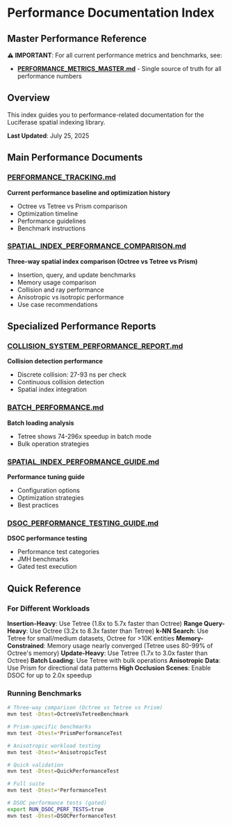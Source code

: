 # Performance Documentation Index

## Master Performance Reference

**⚠️ IMPORTANT**: For all current performance metrics and benchmarks, see:
- **[PERFORMANCE_METRICS_MASTER.md](PERFORMANCE_METRICS_MASTER.md)** - Single source of truth for all performance numbers

## Overview

This index guides you to performance-related documentation for the Luciferase spatial indexing library.

**Last Updated**: July 25, 2025

## Main Performance Documents

### [PERFORMANCE_TRACKING.md](./PERFORMANCE_TRACKING.md)

**Current performance baseline and optimization history**

- Octree vs Tetree vs Prism comparison
- Optimization timeline
- Performance guidelines
- Benchmark instructions

### [SPATIAL_INDEX_PERFORMANCE_COMPARISON.md](SPATIAL_INDEX_PERFORMANCE_COMPARISON.md)

**Three-way spatial index comparison (Octree vs Tetree vs Prism)**

- Insertion, query, and update benchmarks
- Memory usage comparison
- Collision and ray performance
- Anisotropic vs isotropic performance
- Use case recommendations

## Specialized Performance Reports

### [COLLISION_SYSTEM_PERFORMANCE_REPORT.md](COLLISION_SYSTEM_PERFORMANCE_REPORT.md)

**Collision detection performance**

- Discrete collision: 27-93 ns per check
- Continuous collision detection
- Spatial index integration

### [BATCH_PERFORMANCE.md](BATCH_PERFORMANCE.md)

**Batch loading analysis**

- Tetree shows 74-296x speedup in batch mode
- Bulk operation strategies

### [SPATIAL_INDEX_PERFORMANCE_GUIDE.md](./SPATIAL_INDEX_PERFORMANCE_GUIDE.md)

**Performance tuning guide**

- Configuration options
- Optimization strategies
- Best practices

### [DSOC_PERFORMANCE_TESTING_GUIDE.md](./DSOC_PERFORMANCE_TESTING_GUIDE.md)

**DSOC performance testing**

- Performance test categories
- JMH benchmarks
- Gated test execution

## Quick Reference

### For Different Workloads

**Insertion-Heavy**: Use Tetree (1.8x to 5.7x faster than Octree)
**Range Query-Heavy**: Use Octree (3.2x to 8.3x faster than Tetree)
**k-NN Search**: Use Tetree for small/medium datasets, Octree for >10K entities
**Memory-Constrained**: Memory usage nearly converged (Tetree uses 80-99% of Octree's memory)
**Update-Heavy**: Use Tetree (1.7x to 3.0x faster than Octree)
**Batch Loading**: Use Tetree with bulk operations
**Anisotropic Data**: Use Prism for directional data patterns
**High Occlusion Scenes**: Enable DSOC for up to 2.0x speedup

### Running Benchmarks

```bash
# Three-way comparison (Octree vs Tetree vs Prism)
mvn test -Dtest=OctreeVsTetreeBenchmark

# Prism-specific benchmarks
mvn test -Dtest=*PrismPerformanceTest

# Anisotropic workload testing
mvn test -Dtest=*AnisotropicTest

# Quick validation
mvn test -Dtest=QuickPerformanceTest

# Full suite
mvn test -Dtest=*PerformanceTest

# DSOC performance tests (gated)
export RUN_DSOC_PERF_TESTS=true
mvn test -Dtest=DSOCPerformanceTest
```


